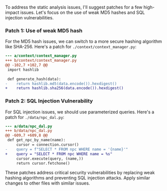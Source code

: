 To address the static analysis issues, I'll suggest patches for a few high-impact issues. Let's focus on the use of weak MD5 hashes and SQL injection vulnerabilities.

### Patch 1: Use of weak MD5 hash

For the MD5 hash issues, we can switch to a more secure hashing algorithm like SHA-256. Here's a patch for `./context/context_manager.py`:

```diff
--- a/context/context_manager.py
+++ b/context/context_manager.py
@@ -102,7 +102,7 @@
 import hashlib
 
 def generate_hash(data):
-    return hashlib.md5(data.encode()).hexdigest()
+    return hashlib.sha256(data.encode()).hexdigest()
```

### Patch 2: SQL Injection Vulnerability

For SQL injection issues, we should use parameterized queries. Here's a patch for `./data/npc_dal.py`:

```diff
--- a/data/npc_dal.py
+++ b/data/npc_dal.py
@@ -609,7 +609,8 @@
 def get_npc_by_name(name):
     cursor = connection.cursor()
-    query = f"SELECT * FROM npc WHERE name = '{name}'"
+    query = "SELECT * FROM npc WHERE name = %s"
     cursor.execute(query, (name,))
     return cursor.fetchone()
```

These patches address critical security vulnerabilities by replacing weak hashing algorithms and preventing SQL injection attacks. Apply similar changes to other files with similar issues.